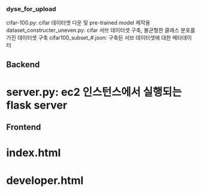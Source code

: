 ### dyse_for_upload

 cifar-100.py: cifar 데이터셋 다운 및 pre-trained model 제작용
 dataset_constructer_uneven.py: cifar 서브 데이터셋 구축, 불균형한 클래스 분포를 가진 데이터셋 구축
 cifar100_subset_#.json: 구축된 서브 데이터셋에 대한 메타데이터

## Backend
# server.py: ec2 인스턴스에서 실행되는 flask server

## Frontend
# index.html
# developer.html
